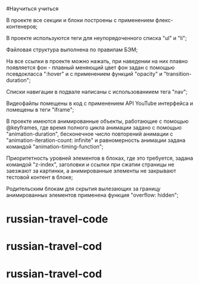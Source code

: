 #Научиться учиться


 В проекте все секции и блоки построены с применением флекс-контенеров;

 В проекте используются теги для неупорядоченного списка "ul" и "li";

 Файловая структура выполнена по правилам БЭМ;

 На все ссылки в проекте можно нажать, при наведении на них плавно появляется фон - плавный меняющий цвет фон задан с помощью псевдокласса ":hover" и с применением функций "opacity" и "transition-duration";

 Списки навигации в подвале написаны с использованиием тега "nav";

 Видеофайлы помещены в код с применением API YouTube интерфейса и помещены в теги "iframe";

В проекте имеются анимированные объекты, работающие с помощью @keyframes, где время полного цикла анимации задано с помощью "animation-duration", бесконечное число повторений анимации с "animation-iteration-count: infinite" и равномерность анимации задана командой "animation-timing-function";

Приоритетность уровней элементов в блоках, где это требуется, задана командой "z-index", заголовки и ссылки при сжатии страницы не заезжают за картинки, а анимированные элементы не закрывают тестовой контент в блоке;

Родительским блокам для скрытия вылезающих за границу анимированных элементов применена функция "overflow: hidden"; 

# russian-travel-code
# russian-travel-cod
# russian-travel-cod
